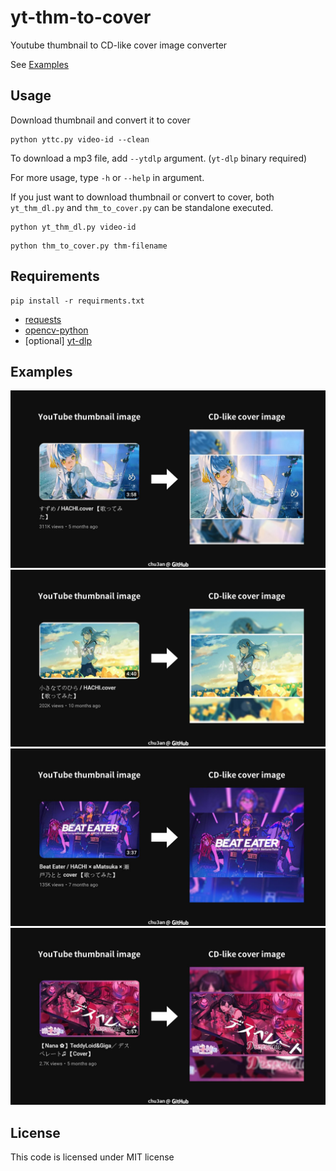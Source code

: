 # yt-thm-to-cover

Youtube thumbnail to CD-like cover image converter

See [Examples](#example)

## Usage

Download thumbnail and convert it to cover
```shell
python yttc.py video-id --clean
```
To download a mp3 file, add `--ytdlp` argument. (`yt-dlp` binary required) 

For more usage, type `-h` or  `--help` in argument.

If you just want to download thumbnail or convert to cover, both `yt_thm_dl.py` and `thm_to_cover.py` can be standalone executed.

```shell
python yt_thm_dl.py video-id
```

```shell
python thm_to_cover.py thm-filename
```

## Requirements
```shell
pip install -r requirments.txt
```
* [requests](https://github.com/psf/requests)
* [opencv-python](https://github.com/opencv/opencv-python)
* [optional] [yt-dlp](https://github.com/yt-dlp/yt-dlp)


## Examples
![example01](https://github.com/chu3an/yt-thm-to-cover/blob/main/images/example01.jpg?raw=true)
![example02](https://github.com/chu3an/yt-thm-to-cover/blob/main/images/example02.jpg?raw=true)
![example03](https://github.com/chu3an/yt-thm-to-cover/blob/main/images/example03.jpg?raw=true)
![example04](https://github.com/chu3an/yt-thm-to-cover/blob/main/images/example04.jpg?raw=true)


## License
This code is licensed under MIT license
